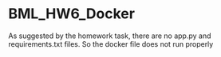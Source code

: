 # BML_HW6_Docker
As suggested by the homework task, there are no app.py and requirements.txt files. So the docker file does not run properly
